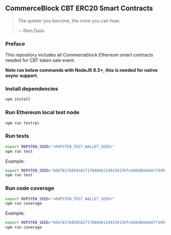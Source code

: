 ## CommerceBlock CBT ERC20 Smart Contracts ##

> The quieter you become, the more you can hear.
>
> -- Ram Dass


### Preface ###

This repository includes all Commerceblock Ethereum smart contracts needed for CBT token sale event.

**Note run below commands with NodeJS 8.5+, this is needed for native async support.**

### Install dependencies ###

```bash
npm install
```

### Run Ethereum local test node ###

```bash
npm run testrpc
```

### Run tests ###

```bash
export ROPSTEN_SEED="<ROPSTEN_TEST_WALLET_SEED>"
npm run test
```

Example:
```bash
export ROPSTEN_SEED="6667817685838271f0804611d915013bfcb68d8b6de6ff49972a52db5fe134c2b821dde2ebadcac503f5b7d4c98293b7d399079ec5dac6fdff2a843ace8e65c3"
npm run test
```

### Run code coverage ###

```bash
export ROPSTEN_SEED="<ROPSTEN_TEST_WALLET_SEED>"
npm run coverage
```

Example:
```bash
export ROPSTEN_SEED="6667817685838271f0804611d915013bfcb68d8b6de6ff49972a52db5fe134c2b821dde2ebadcac503f5b7d4c98293b7d399079ec5dac6fdff2a843ace8e65c3"
npm run coverage
```
